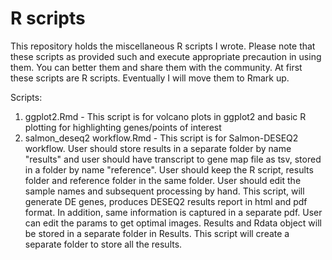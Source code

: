 # R scripts

This repository holds the miscellaneous R scripts I wrote. Please note that these scripts as provided such and execute appropriate precaution in using them. You can better them and share them with the community. At first these scripts are R scripts. Eventually I will move them to Rmark up.

Scripts:
1. ggplot2.Rmd - This script is for volcano plots in ggplot2 and basic R plotting for highlighting genes/points of interest
2. salmon_deseq2 workflow.Rmd - This script is for Salmon-DESEQ2 workflow. User should store results in a separate folder by name "results" and user should have transcript to gene map file as tsv, stored in a folder by name "reference". User should keep the R script, results folder and reference folder in the same folder.  User should edit the sample names and subsequent processing by hand. This script, will generate DE genes, produces DESEQ2 results report in html and pdf format. In addition, same information is captured in a separate pdf. User can edit the params to get optimal images. Results and Rdata object will be stored in a separate folder in Results. This script will create a separate folder to store all the results.
